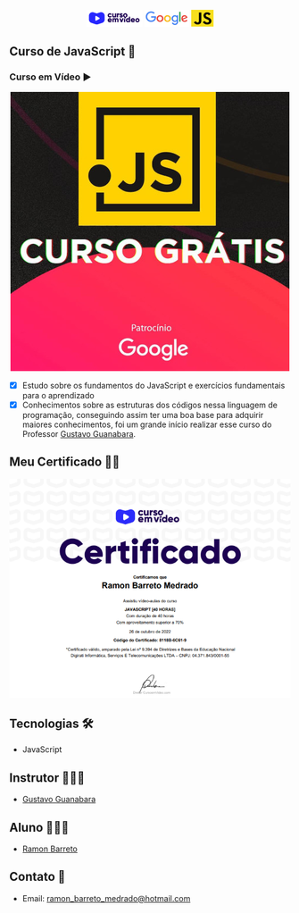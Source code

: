<p align="center">
  <img alt="cursoemvideo" src=".github/cursoemvideo.png" />

  <img alt="google" src=".github/google.PNG" />

  <img alt="js" src=".github/javascript.png" />
</p>

## Curso de JavaScript 📘
### Curso em Vídeo ▶

<p align="center">
  <img alt="google_patro" src=".github/curso.jpg">
</p>

- [x] Estudo sobre os fundamentos do JavaScript e exercícios fundamentais para o aprendizado
- [x] Conhecimentos sobre as estruturas dos códigos nessa linguagem de programação, conseguindo assim ter uma boa base para adquirir maiores conhecimentos, foi um grande início realizar esse curso do Professor <a target="_blank" href="https://www.linkedin.com/in/guanabara/">Gustavo Guanabara</a>.

## Meu Certificado 📃🎉

<p align="center">
  <img alt="certificado_ramon" src=".github/certificado.PNG">
</p>

## Tecnologias 🛠

- JavaScript

## Instrutor 👨🏽‍🏫
- <a target="_blank" href="https://www.linkedin.com/in/guanabara/">Gustavo Guanabara</a>

## Aluno 👨🏽‍🎓

- <a target="_blank" href="https://www.linkedin.com/in/ramon-barreto-076191180/">Ramon Barreto</a>

## Contato 📲

- Email: ramon_barreto_medrado@hotmail.com





